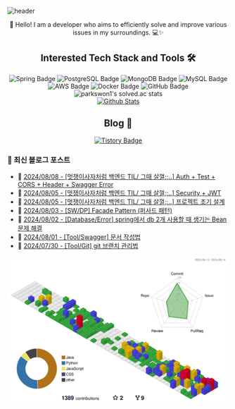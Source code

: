 ![header](https://capsule-render.vercel.app/api?type=waving&color=gradient&height=250&fontSize=40&fontAlignY=40&animation=fadeIn&text=Server%20down%3F%20Must%20be%20cosmic%20rays%20☄️)

<div align="center">
  👋 Hello! I am a developer who aims to efficiently solve and improve various issues in my surroundings. 💻✨
</div>

## <div align="center">Interested Tech Stack and Tools 🛠️</div>

<div align="center">
  <img src="https://img.shields.io/badge/Spring-6DB33F?style=flat&logo=Spring&logoColor=white" alt="Spring Badge"/>
  <img src="https://img.shields.io/badge/PostgreSQL-336791?style=flat&logo=PostgreSQL&logoColor=white" alt="PostgreSQL Badge"/>
  <img src="https://img.shields.io/badge/MongoDB-47A248?style=flat&logo=MongoDB&logoColor=white" alt="MongoDB Badge"/>
  <img src="https://img.shields.io/badge/MySQL-4479A1?style=flat&logo=MySQL&logoColor=white" alt="MySQL Badge"/>
  <img src="https://img.shields.io/badge/AWS-232F3E?style=flat&logo=Amazon-AWS&logoColor=white" alt="AWS Badge"/>
  <img src="https://img.shields.io/badge/Docker-2496ED?style=flat&logo=Docker&logoColor=white" alt="Docker Badge"/>
  <img src="https://img.shields.io/badge/GitHub-181717?style=flat&logo=GitHub&logoColor=white" alt="GitHub Badge"/>
</div>

<div align="center">
  <img src="https://github-readme-solvedac.hyp3rflow.vercel.app/api/?handle=parkswon1" alt="parkswon1's solved.ac stats"/>
</div>

<div align="center">
  <a href="https://www.codenary.co.kr/user-profile/detail/%EB%B0%95%EC%84%9D%EC%9B%90?github_ride=true&utm_source=github">
    <img src="https://www.codenary.co.kr/widget/github/api?username=%EB%B0%95%EC%84%9D%EC%9B%90" alt="Github Stats">
  </a>
</div>

## <div align="center">Blog 🌱</div>
<div align="center">
  <a href="https://naturecancoding.tistory.com/">
    <img src="https://img.shields.io/badge/Tistory-000000?style=flat&logo=tistory&logoColor=white" alt="Tistory Badge"/>
  </a>
</div>

<!-- START_CUSTOM_SECTION -->
### 📝 최신 블로그 포스트

- 📰 [2024/08/08 - [멋쟁이사자처럼 백엔드 TIL/ 그때 살껄;;..] Auth + Test + CORS + Header + Swagger Error](https://naturecancoding.tistory.com/124)
- 📰 [2024/08/05 - [멋쟁이사자처럼 백엔드 TIL/ 그때 살껄;;..] Security + JWT](https://naturecancoding.tistory.com/123)
- 📰 [2024/08/05 - [멋쟁이사자처럼 백엔드 TIL/ 그때 살껄;;..] 프로젝트 초기 설계](https://naturecancoding.tistory.com/122)
- 📰 [2024/08/03 - [SW/DP] Facade Pattern (퍼사드 패턴)](https://naturecancoding.tistory.com/121)
- 📰 [2024/08/02 - [Database/Error] spring에서 db 2개 사용할 때 생기는 Bean 문제 해결](https://naturecancoding.tistory.com/120)
- 📰 [2024/08/01 - [Tool/Swagger] 문서 작성법](https://naturecancoding.tistory.com/119)
- 📰 [2024/07/30 - [Tool/Git] git 브랜치 관리법](https://naturecancoding.tistory.com/118)

<!-- END_CUSTOM_SECTION -->

<!-- 3D 잔디 -->
![3D 잔디](./profile-3d-contrib/profile-gitblock.svg)
